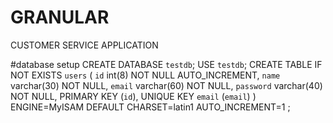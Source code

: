 # GRANULAR
CUSTOMER SERVICE APPLICATION

#database setup
CREATE DATABASE `testdb`;
USE `testdb`;
CREATE TABLE IF NOT EXISTS `users` (
  `id` int(8) NOT NULL AUTO_INCREMENT,
  `name` varchar(30) NOT NULL,
  `email` varchar(60) NOT NULL,
  `password` varchar(40) NOT NULL,
  PRIMARY KEY (`id`),
  UNIQUE KEY `email` (`email`)
) ENGINE=MyISAM  DEFAULT CHARSET=latin1 AUTO_INCREMENT=1 ;
